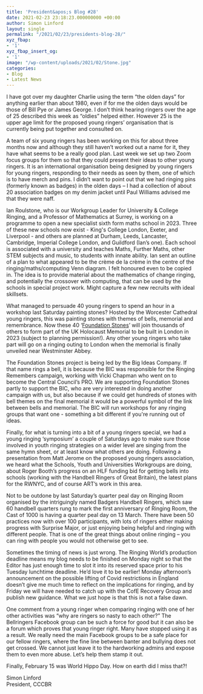 ```yaml
---
title: 'President&apos;s Blog #28'
date: 2021-02-23 23:18:23.000000000 +00:00
author: Simon Linford
layout: single
permalink: "/2021/02/23/presidents-blog-28/"
xyz_fbap:
- '1'
xyz_fbap_insert_og:
- '1'
image: "/wp-content/uploads/2021/02/Stone.jpg"
categories:
- Blog
- Latest News
---
```

I have got over my daughter Charlie using the term “the olden days” for anything earlier than about 1980, even if for me the olden days would be those of Bill Pye or James George. I don’t think hearing ringers over the age of 25 described this week as “oldies” helped either. However 25 is the upper age limit for the proposed young ringers’ organisation that is currently being put together and consulted on.

A team of six young ringers has been working on this for about three months now and although they still haven’t worked out a name for it, they have what seems to be a really good plan. Last week we set up two Zoom focus groups for them so that they could present their ideas to other young ringers. It is an international organisation being designed by young ringers for young ringers, responding to their needs as seen by them, one of which is to have merch and pins. I didn’t want to point out that we had ringing pins (formerly known as badges) in the olden days – I had a collection of about 20 association badges on my denim jacket until Paul Williams advised me that they were naff.

Ian Roulstone, who is our Workgroup Leader for University & College Ringing, and a Professor of Mathematics at Surrey, is working on a programme to open a new specialist sixth form maths school in 2023. Three of these new schools now exist - King&apos;s College London, Exeter, and Liverpool - and others are planned at Durham, Leeds, Lancaster, Cambridge, Imperial College London, and Guildford (Ian’s one). Each school is associated with a university and teaches Maths, Further Maths, other STEM subjects and music, to students with innate ability. Ian sent an outline of a plan to what appeared to be the crème de la crème in the centre of the ringing/maths/computing Venn diagram. I felt honoured even to be copied in. The idea is to provide material about the mathematics of change ringing, and potentially the crossover with computing, that can be used by the schools in special project work. Might capture a few new recruits with ideal skillsets.

What managed to persuade 40 young ringers to spend an hour in a workshop last Saturday painting stones? Hosted by the Worcester Cathedral young ringers, this was painting stones with themes of bells, memorial and remembrance. Now these 40 ‘<a href="https://www.big-ideas.org/current-projects/foundation-stones/" target="_blank" rel="noopener">Foundation Stones</a>’ will join thousands of others to form part of the UK Holocaust Memorial to be built in London in 2023 (subject to planning permission!). Any other young ringers who take part will go on a ringing outing to London when the memorial is finally unveiled near Westminster Abbey.

The Foundation Stones project is being led by the Big Ideas Company. If that name rings a bell, it is because the BIC was responsible for the Ringing Remembers campaign, working with Vicki Chapman who went on to become the Central Council’s PRO. We are supporting Foundation Stones partly to support the BIC, who are very interested in doing another campaign with us, but also because if we could get hundreds of stones with bell themes on the final memorial it would be a powerful symbol of the link between bells and memorial. The BIC will run workshops for any ringing groups that want one - something a bit different if you&apos;re running out of ideas.

Finally, for what is turning into a bit of a young ringers special, we had a young ringing ‘symposium’ a couple of Saturdays ago to make sure those involved in youth ringing strategies on a wider level are singing from the same hymn sheet, or at least know what others are doing. Following a presentation from Matt Jerome on the proposed young ringers association, we heard what the Schools, Youth and Universities Workgroups are doing, about Roger Booth’s progress on an HLF funding bid for getting bells into schools (working with the Handbell Ringers of Great Britain), the latest plans for the RWNYC, and of course ART’s work in this area.

Not to be outdone by last Saturday’s quarter peal day on Ringing Room organised by the intriguingly named Badgers Handbell Ringers, which saw 60 handbell quarters rung to mark the first anniversary of Ringing Room, the Cast of 1000 is having a quarter peal day on 13 March. There have been 50 practices now with over 100 participants, with lots of ringers either making progress with Surprise Major, or just enjoying being helpful and ringing with different people. That is one of the great things about online ringing – you can ring with people you would not otherwise get to see.

Sometimes the timing of news is just wrong. The Ringing World’s production deadline means my blog needs to be finished on Monday night so that the Editor has just enough time to slot it into its reserved space prior to his Tuesday lunchtime deadline. He’d love it to be earlier! Monday afternoon’s announcement on the possible lifting of Covid restrictions in England doesn’t give me much time to reflect on the implications for ringing, and by Friday we will have needed to catch up with the CofE Recovery Group and publish new guidance. What we just hope is that this is not a false dawn.

One comment from a young ringer when comparing ringing with one of her other activities was “why are ringers so nasty to each other?” The Bellringers Facebook group can be such a force for good but it can also be a forum which proves that young ringer right. Many have stopped using it as a result. We really need the main Facebook groups to be a safe place for our fellow ringers, where the fine line between banter and bullying does not get crossed. We cannot just leave it to the hardworking admins and expose them to even more abuse. Let’s help them stamp it out.

Finally, February 15 was World Hippo Day. How on earth did I miss that?!

Simon Linford  
President, CCCBR
